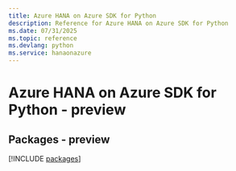 ```yaml
---
title: Azure HANA on Azure SDK for Python
description: Reference for Azure HANA on Azure SDK for Python
ms.date: 07/31/2025
ms.topic: reference
ms.devlang: python
ms.service: hanaonazure
---
```

# Azure HANA on Azure SDK for Python - preview
## Packages - preview
[!INCLUDE [packages](hana-on-azure-index.md)]